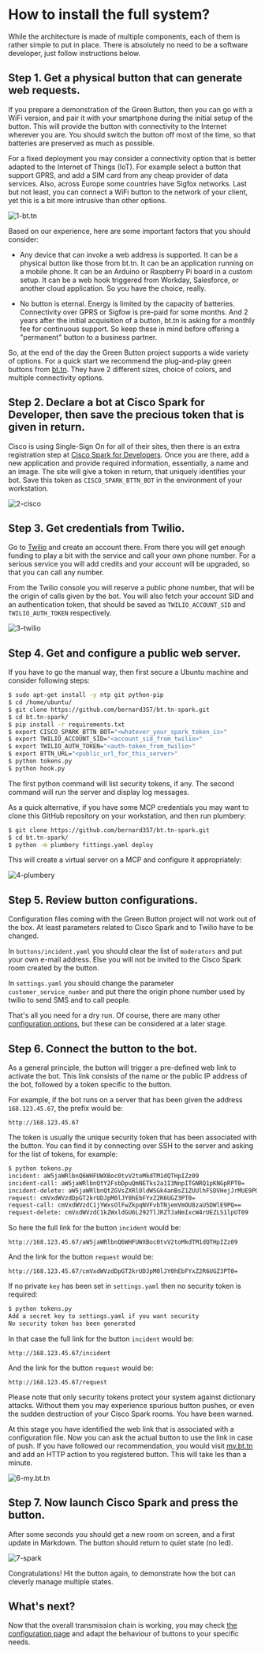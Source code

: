 # How to install the full system?

While the architecture is made of multiple components, each of them is rather simple to put in place.
There is absolutely no need to be a software developer, just follow instructions below.

## Step 1. Get a physical button that can generate web requests.

If you prepare a demonstration of the Green Button, then you can go with a WiFi version, and pair it with your smartphone during the initial setup of the button. This will provide the button with connectivity to the Internet wherever you are. You should switch the button off most of the time, so that batteries are preserved as much as possible.

For a fixed deployment you may consider a connectivity option that is better adapted to the Internet of Things (IoT). For example select a button that support GPRS, and add a SIM card from any cheap provider of data services. Also, across Europe some countries have Sigfox networks. Last but not least, you can connect a WiFi button to the network of your client, yet this is a bit more intrusive than other options.

![1-bt.tn](1-bt.tn.png)

Based on our experience, here are some important factors that you should consider:

* Any device that can invoke a web address is supported. It can be a physical button like those from bt.tn. It can be an application running on a mobile phone. It can be an Arduino or Raspberry Pi board in a custom setup. It can be a web hook triggered from Workday, Salesforce, or another cloud application. So you have the choice, really.

* No button is eternal. Energy is limited by the capacity of batteries. Connectivity over GPRS or Sigfow is pre-paid for some months. And 2 years after the initial acquisition of a button, bt.tn is asking for a monthly fee for continuous support. So keep these in mind before offering a "permanent" button to a business partner.

So, at the end of the day the Green Button project supports a wide variety of options. For a quick start we recommend the plug-and-play green buttons from [bt.tn](https://bt.tn). They have 2 different sizes, choice of colors, and multiple connectivity options.

## Step 2. Declare a bot at Cisco Spark for Developer, then save the precious token that is given in return.

Cisco is using Single-Sign On for all of their sites, then there is an extra registration step at [Cisco Spark for Developers](https://developer.ciscospark.com/). Once you are there, add a new application and provide required information, essentially, a name and an image. The site will give a token in return, that uniquely identifies your bot. Save this token as `CISCO_SPARK_BTTN_BOT` in the environment of your workstation.

![2-cisco](2-cisco.png)

## Step 3. Get credentials from Twilio.

Go to [Twilio](https://www.twilio.com) and create an account there. From there you will get enough funding to play a bit with the service and call your own phone number. For a serious service you will add credits and your account will be upgraded, so that you can call any number.

From the Twilio console you will reserve a public phone number, that will be the origin of calls given by the bot. You will also fetch your account SID and an authentication token, that should be saved as `TWILIO_ACCOUNT_SID` and `TWILIO_AUTH_TOKEN` respectively.

![3-twilio](3-twilio.png)

## Step 4. Get and configure a public web server.

If you have to go the manual way, then first secure a Ubuntu machine and consider following steps:

```bash
$ sudo apt-get install -y ntp git python-pip
$ cd /home/ubuntu/
$ git clone https://github.com/bernard357/bt.tn-spark.git
$ cd bt.tn-spark/
$ pip install -r requirements.txt
$ export CISCO_SPARK_BTTN_BOT="<whatever_your_spark_token_is>"
$ export TWILIO_ACCOUNT_SID="<account_sid_from_twilio>"
$ export TWILIO_AUTH_TOKEN="<auth-token_from_twilio>"
$ export BTTN_URL="<public_url_for_this_server>"
$ python tokens.py
$ python hook.py
```

The first python command will list security tokens, if any. The second command will run the server
and display log messages.

As a quick alternative, if you have some MCP credentials you may want to clone this GitHub
repository on your workstation, and then run plumbery:

```bash
$ git clone https://github.com/bernard357/bt.tn-spark.git
$ cd bt.tn-spark/
$ python -m plumbery fittings.yaml deploy
```

This will create a virtual server on a MCP and configure it appropriately:

![4-plumbery](4-plumbery.png)

## Step 5. Review button configurations.

Configuration files coming with the Green Button project will not work out of the box.
At least parameters related to Cisco Spark and to Twilio have to be changed.

In `buttons/incident.yaml` you should clear the list of `moderators` and put your own
e-mail address. Else you will not be invited to the Cisco Spark room created by the button.

In `settings.yaml` you should change the parameter `customer_service_number` and put there
the origin phone number used by twilio to send SMS and to call people.

That's all you need for a dry run. Of course, there are many other [configuration options](configuration.md), but these can be considered at a later stage.

## Step 6. Connect the button to the bot.

As a general principle, the button will trigger a pre-defined web link to activate the bot.
This link consists of the name or the public IP address of the bot, followed by a token specific to the button.

For example, if the bot runs on a server that has been given the address `168.123.45.67`, the prefix would be:

`http://168.123.45.67`

The token is usually the unique security token that has been associated with the button. You can find it by connecting over SSH to the server and asking for the list of tokens, for example:

```bash
$ python tokens.py
incident: aW5jaWRlbnQ6WHFUWXBoc0tvV2toMkdTM1dQTHpIZz09
incident-call: aW5jaWRlbnQtY2FsbDpuQmNETks2a1I3NnpITGNRQ1pKNGpRPT0=
incident-delete: aW5jaWRlbnQtZGVsZXRlOldWSGk4anBsZ1ZUUlhFSDVHejJrMUE9PQ==
request: cmVxdWVzdDpGT2krUDJpM0lJY0hEbFYxZ2R6UGZ3PT0=
request-call: cmVxdWVzdC1jYWxsOlFwZkpqNVFvbTNjemVmOU8zaU5DWlE9PQ==
request-delete: cmVxdWVzdC1kZWxldGU6L292TlJRZTJaNmIxcW4rUEZLS1lpUT09
```

So here the full link for the button `incident` would be:

`http://168.123.45.67/aW5jaWRlbnQ6WHFUWXBoc0tvV2toMkdTM1dQTHpIZz09`

And the link for the button `request` would be:

`http://168.123.45.67/cmVxdWVzdDpGT2krUDJpM0lJY0hEbFYxZ2R6UGZ3PT0=`

If no private `key` has been set in `settings.yaml` then no security token is required:

```bash
$ python tokens.py
Add a secret key to settings.yaml if you want security
No security token has been generated
```

In that case the full link for the button `incident` would be:

`http://168.123.45.67/incident`

And the link for the button `request` would be:

`http://168.123.45.67/request`

Please note that only security tokens protect your system against dictionary attacks. Without them you may experience spurious button pushes, or even the sudden destruction of your Cisco Spark rooms. You have been warned.

At this stage you have identified the web link that is associated with a configuration file. Now you can ask the actual button to use the link in case of push. If you have followed our recommendation, you would visit [my.bt.tn](http://my.bt.tn) and add an HTTP action to you registered button. This will take les than a minute.

![6-my.bt.tn](6-my.bt.tn.png)


## Step 7. Now launch Cisco Spark and press the button.

After some seconds you should get a new room on screen, and a first update in Markdown.
The button should return to quiet state (no led).

![7-spark](7-spark.png)

Congratulations! Hit the button again, to demonstrate how the bot can cleverly manage multiple states.

## What's next?

Now that the overall transmission chain is working, you may check [the configuration page](configuration.md) and adapt the behaviour of buttons to your specific needs.


